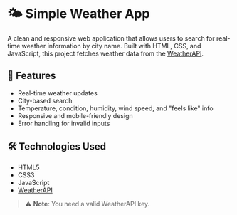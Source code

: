 # 🌤️ Simple Weather App

A clean and responsive web application that allows users to search for real-time weather information by city name. Built with HTML, CSS, and JavaScript, this project fetches weather data from the [WeatherAPI](https://www.weatherapi.com/).

## 🚀 Features

- Real-time weather updates
- City-based search
- Temperature, condition, humidity, wind speed, and "feels like" info
- Responsive and mobile-friendly design
- Error handling for invalid inputs

## 🛠️ Technologies Used

- HTML5
- CSS3
- JavaScript
- [WeatherAPI](https://www.weatherapi.com/)

> ⚠️ **Note**: You need a valid WeatherAPI key.
